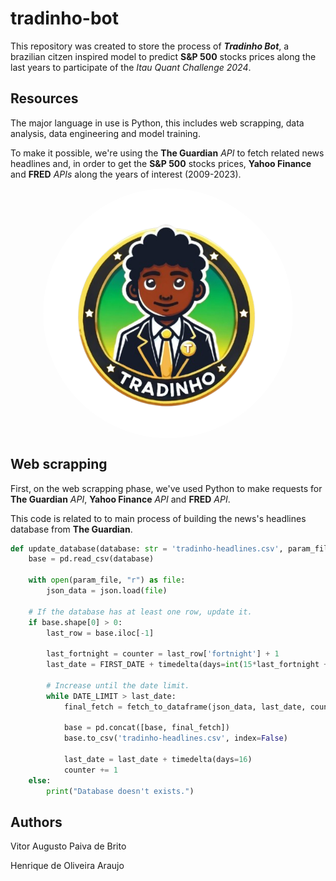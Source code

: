 # tradinho-bot

This repository was created to store the process of ***Tradinho Bot***, a brazilian citzen inspired model to predict **S&P 500** stocks prices along the last years to participate of the *Itau Quant Challenge 2024*.

## Resources

The major language in use is Python, this includes web scrapping, data analysis, data engineering and model training.

To make it possible, we're using the **The Guardian** *API* to fetch related news headlines and, in order to get the **S&P 500** stocks prices, **Yahoo Finance** and **FRED** *APIs* along the years of interest (2009-2023).

<div style="display: flex; justify-content: center;">
    <img src="assets/Tradinho.png" alt="Tradinho Logo" style="border-radius: 50%; width: 400px; height: 400px;">
</div>

## Web scrapping

First, on the web scrapping phase, we've used Python to make requests for **The Guardian** *API*, **Yahoo Finance** *API* and **FRED** *API*.

This code is related to to main process of building the news's headlines database from **The Guardian**.

```python
def update_database(database: str = 'tradinho-headlines.csv', param_file: str = 'the-guardian-queries.json') -> None:
    base = pd.read_csv(database)

    with open(param_file, "r") as file:
        json_data = json.load(file)

    # If the database has at least one row, update it.
    if base.shape[0] > 0:
        last_row = base.iloc[-1]

        last_fortnight = counter = last_row['fortnight'] + 1
        last_date = FIRST_DATE + timedelta(days=int(15*last_fortnight + 2))

        # Increase until the date limit.
        while DATE_LIMIT > last_date:
            final_fetch = fetch_to_dataframe(json_data, last_date, counter)

            base = pd.concat([base, final_fetch])
            base.to_csv('tradinho-headlines.csv', index=False)

            last_date = last_date + timedelta(days=16)
            counter += 1
    else:
        print("Database doesn't exists.")
```

## Authors

Vitor Augusto Paiva de Brito

Henrique de Oliveira Araujo
